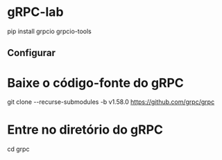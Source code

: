 # gRPC-lab

pip install grpcio grpcio-tools

## Configurar
# Baixe o código-fonte do gRPC
git clone --recurse-submodules -b v1.58.0 https://github.com/grpc/grpc

# Entre no diretório do gRPC
cd grpc

